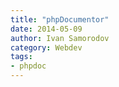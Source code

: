 ```yaml
---
title: "phpDocumentor"
date: 2014-05-09
author: Ivan Samorodov
category: Webdev
tags:
- phpdoc
---
```


